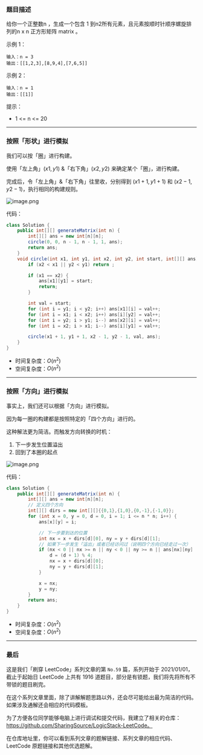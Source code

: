### 题目描述

给你一个正整数n ，生成一个包含 1 到n2所有元素，且元素按顺时针顺序螺旋排列的n x n 正方形矩阵 matrix 。

示例 1：
```
输入：n = 3
输出：[[1,2,3],[8,9,4],[7,6,5]]
```
示例 2：
```
输入：n = 1
输出：[[1]]
```

提示：
* 1 <= n <= 20

---

### 按照「形状」进行模拟

我们可以按「圈」进行构建。

使用「左上角」$(x1,y1)$ &「右下角」$(x2,y2)$ 来确定某个「圈」，进行构建。

完成后，令「左上角」&「右下角」往里收，分别得到 $(x1 + 1, y1 + 1)$ 和 $(x2 - 1, y2 - 1)$，执行相同的构建规则。

![image.png](https://pic.leetcode-cn.com/1615856293-CrpVGd-image.png)

代码：

```java
class Solution {
    public int[][] generateMatrix(int n) {
        int[][] ans = new int[n][n];
        circle(0, 0, n - 1, n - 1, 1, ans);
        return ans;
    }
    void circle(int x1, int y1, int x2, int y2, int start, int[][] ans) {
        if (x2 < x1 || y2 < y1) return ;

        if (x1 == x2) {
            ans[x1][y1] = start;
            return;
        }

        int val = start;
        for (int i = y1; i < y2; i++) ans[x1][i] = val++;
        for (int i = x1; i < x2; i++) ans[i][y2] = val++;
        for (int i = y2; i > y1; i--) ans[x2][i] = val++;
        for (int i = x2; i > x1; i--) ans[i][y1] = val++;

        circle(x1 + 1, y1 + 1, x2 - 1, y2 - 1, val, ans); 
    }
}
```
* 时间复杂度：$O(n^2)$
* 空间复杂度：$O(n^2)$

***

### 按照「方向」进行模拟

事实上，我们还可以根据「方向」进行模拟。

因为每一圈的构建都是按照特定的「四个方向」进行的。

这种解法更为简洁。而触发方向转换的时机：

1. 下一步发生位置溢出
2. 回到了本圈的起点

![image.png](https://pic.leetcode-cn.com/1615856644-hYGGyw-image.png)

代码：
```java []
class Solution {
    public int[][] generateMatrix(int n) {
        int[][] ans = new int[n][n];
        // 定义四个方向
        int[][] dirs = new int[][]{{0,1},{1,0},{0,-1},{-1,0}};
        for (int x = 0, y = 0, d = 0, i = 1; i <= n * n; i++) {
            ans[x][y] = i;

            // 下一步要到达的位置
            int nx = x + dirs[d][0], ny = y + dirs[d][1];
            // 如果下一步发生「溢出」或者已经访问过（说明四个方向已经走过一次）
            if (nx < 0 || nx >= n || ny < 0 || ny >= n || ans[nx][ny] != 0) {
                d = (d + 1) % 4;
                nx = x + dirs[d][0];
                ny = y + dirs[d][1];
            }

            x = nx;
            y = ny;
        }
        return ans;
    }
}
```
* 时间复杂度：$O(n^2)$
* 空间复杂度：$O(n^2)$

---

### 最后

这是我们「刷穿 LeetCode」系列文章的第 `No.59` 篇，系列开始于 2021/01/01，截止于起始日 LeetCode 上共有 1916 道题目，部分是有锁题，我们将先将所有不带锁的题目刷完。

在这个系列文章里面，除了讲解解题思路以外，还会尽可能给出最为简洁的代码。如果涉及通解还会相应的代码模板。

为了方便各位同学能够电脑上进行调试和提交代码，我建立了相关的仓库：https://github.com/SharingSource/LogicStack-LeetCode。

在仓库地址里，你可以看到系列文章的题解链接、系列文章的相应代码、LeetCode 原题链接和其他优选题解。


